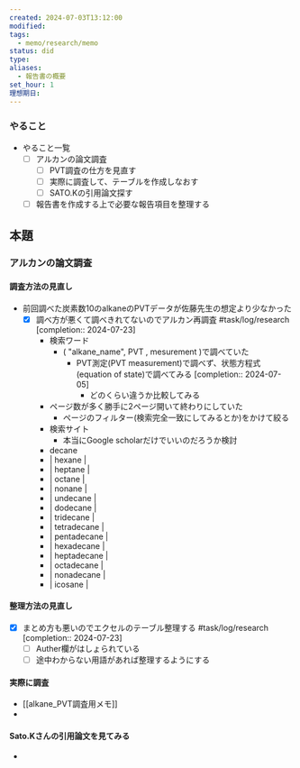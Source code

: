 ```yaml
---
created: 2024-07-03T13:12:00
modified: 
tags:
  - memo/research/memo
status: did
type: 
aliases:
  - 報告書の概要
set_hour: 1
理想期日:
---
```

### やること
- やること一覧
	- [ ] アルカンの論文調査
		- [ ] PVT調査の仕方を見直す
		- [ ] 実際に調査して、テーブルを作成しなおす
		- [ ] SATO.Kの引用論文探す
	- [ ] 報告書を作成する上で必要な報告項目を整理する
## 本題
### アルカンの論文調査
#### 調査方法の見直し
- 前回調べた炭素数10のalkaneのPVTデータが佐藤先生の想定より少なかった
	- [x] 調べ方が悪くて調べきれてないのでアルカン再調査 #task/log/research  [completion:: 2024-07-23]
		- 検索ワード 
			- ( "alkane_name", PVT , mesurement )で調べていた
				- PVT測定(PVT measurement)で調べず、状態方程式(equation of state)で調べてみる  [completion:: 2024-07-05]
					- どのくらい違うか比較してみる
		- ページ数が多く勝手に2ページ開いて終わりにしていた
			- ページのフィルター(検索完全一致にしてみるとか)をかけて絞る
		- 検索サイト
			- 本当にGoogle scholarだけでいいのだろうか検討
		- decane
		- | hexane      |
		- | heptane     |
		- | octane      |
		- | nonane      |
		- | undecane    |
		- | dodecane    |
		- | tridecane   |
		- | tetradecane |
		- | pentadecane |
		- | hexadecane  |
		- | heptadecane |
		- | octadecane  |
		- | nonadecane  |
		- | icosane     |
#### 整理方法の見直し
- [x] まとめ方も悪いのでエクセルのテーブル整理する #task/log/research  [completion:: 2024-07-23]
	- [ ] Auther欄がはしょられている
	- [ ] 途中わからない用語があれば整理するようにする
#### 実際に調査
- [[alkane_PVT調査用メモ]]
- 
#### Sato.Kさんの引用論文を見てみる
- 
